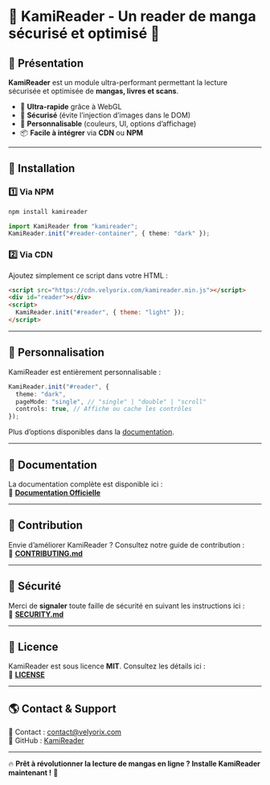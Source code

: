 # 🌟 KamiReader - Un reader de manga sécurisé et optimisé 📖


## 📌 Présentation
**KamiReader** est un module ultra-performant permettant la lecture sécurisée et optimisée de **mangas, livres et scans**.
- 🚀 **Ultra-rapide** grâce à WebGL
- 🔐 **Sécurisé** (évite l’injection d’images dans le DOM)
- 🎨 **Personnalisable** (couleurs, UI, options d’affichage)
- 📦 **Facile à intégrer** via **CDN** ou **NPM**

---

## 🚀 Installation

### 1️⃣ **Via NPM**
```sh
npm install kamireader
```
```ts
import KamiReader from "kamireader";
KamiReader.init("#reader-container", { theme: "dark" });
```

### 2️⃣ **Via CDN**
Ajoutez simplement ce script dans votre HTML :
```html
<script src="https://cdn.velyorix.com/kamireader.min.js"></script>
<div id="reader"></div>
<script>
  KamiReader.init("#reader", { theme: "light" });
</script>
```

---

## 🎨 Personnalisation
KamiReader est entièrement personnalisable :
```ts
KamiReader.init("#reader", {
  theme: "dark",
  pageMode: "single", // "single" | "double" | "scroll"
  controls: true, // Affiche ou cache les contrôles
});
```
Plus d’options disponibles dans la [documentation](./docs).

---

## 📖 Documentation
La documentation complète est disponible ici :  
📄 [**Documentation Officielle**](./docs)

---

## 🤝 Contribution
Envie d’améliorer KamiReader ? Consultez notre guide de contribution :  
📄 [**CONTRIBUTING.md**](./CONTRIBUTING.md)

---

## 🔐 Sécurité
Merci de **signaler** toute faille de sécurité en suivant les instructions ici :  
📄 [**SECURITY.md**](./SECURITY.md)

---

## 📜 Licence
KamiReader est sous licence **MIT**. Consultez les détails ici :  
📄 [**LICENSE**](./LICENSE)

---

## 🌎 Contact & Support
📧 Contact : contact@velyorix.com  
🐙 GitHub : [KamiReader](https://github.com/YuketsuSh/KamiReader)

---

🔥 **Prêt à révolutionner la lecture de mangas en ligne ? Installe KamiReader maintenant !** 🚀
